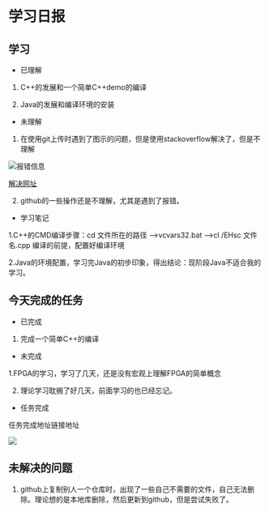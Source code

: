 # 学习日报

## 学习

* 已理解

1. C++的发展和一个简单C++demo的编译

2. Java的发展和编译环境的安装

* 未理解
1. 在使用git上传时遇到了图示的问题，但是使用stackoverflow解决了，但是不理解


![报错信息](https://github.com/ShengtaoXu321/new_demo/blob/master/3S%7B58~6TKQIOW%40C_LX92W_R.png)


[解决网址](https://stackoverflow.com/questions/28429819/rejected-master-master-fetch-first)


2. github的一些操作还是不理解，尤其是遇到了报错。


* 学习笔记

1.C++的CMD编译步骤：cd 文件所在的路径 ——>vcvars32.bat ——>cl /EHsc 文件名.cpp
  编译的前提，配置好编译环境
 
2.Java的环境配置，学习完Java的初步印象，得出结论：现阶段Java不适合我的学习。



## 今天完成的任务

* 已完成
1. 完成一个简单C++的编译


* 未完成

1.FPGA的学习，学习了几天，还是没有宏观上理解FPGA的简单概念

2. 理论学习耽搁了好几天，前面学习的也已经忘记。


* 任务完成

任务完成地址链接地址

![](https://github.com/ShengtaoXu321/new_demo/blob/master/123.png)



## 未解决的问题

1. github上复制别人一个仓库时，出现了一些自己不需要的文件，自己无法删除。理论想的是本地库删除，然后更新到github，但是尝试失败了。
